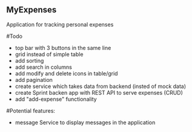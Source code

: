 ## MyExpenses

Application for tracking personal expenses



#Todo
- top bar with 3 buttons in the same line
- grid instead of simple table
 - add sorting
 - add search in columns
 - add modify and delete icons in table/grid
 - add pagination
- create service which takes data from backend (insted of mock data)
- create Sprint backen app with REST API to serve expenses (CRUD)
- add "add-expense" functionality

#Potential features:
- message Service to display messages in the application


